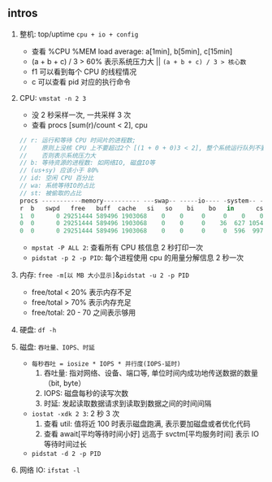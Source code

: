 ## intros

1. 整机: top/uptime `cpu + io + config`

   - 查看 %CPU %MEM load average: a[1min], b[5min], c[15min]
   - (a + b + c) / 3 > 60% 表示系统压力大 || `(a + b + c) / 3 > 核心数`
   - f1 可以看到每个 CPU 的线程情况
   - c 可以查看 pid 对应的执行命令

2. CPU: `vmstat -n 2 3`

   - 没 2 秒采样一次, 一共采样 3 次
   - 查看 procs [sum(r)/count < 2], cpu

   ```js
   // r: 运行和等待 CPU 时间片的进程数;
   //    原则上没核 CPU 上不要超过2个 [(1 + 0 + 0)3 < 2], 整个系统运行队列不要超过总核心数的 2 倍
   //    否则表示系统压力大
   // b: 等待资源的进程数: 如网络IO, 磁盘IO等
   // (us+sy) 应该小于 80%
   // id: 空闲 CPU 百分比
   // wa: 系统等待IO的占比
   // st: 被偷取的占比
   procs -----------memory---------- ---swap-- -----io---- -system-- ------cpu-----
   r  b   swpd   free   buff  cache   si   so    bi    bo   in      cs  us sy id wa st
   1  0      0 29251444 589496 1903068    0    0     0     0    0    0  0  0 100  0  0
   0  0      0 29251444 589496 1903068    0    0     0    36  627 1054  0  0 100  0  0
   0  0      0 29251444 589496 1903068    0    0     0     0  596  997  0  0 100  0  0
   ```

   - `mpstat -P ALL 2`: 查看所有 CPU 核信息 2 秒打印一次
   - `pidstat -p 2 -p PID`: 每个进程使用 cpu 的用量分解信息 2 秒一次

3. 内存: `free -m[以 MB 大小显示]`&`pidstat -u 2 -p PID`

   - free/total < 20% 表示内存不足
   - free/total > 70% 表示内存充足
   - free/total: 20 - 70 之间表示够用

4. 硬盘: `df -h`
5. 磁盘: `吞吐量、IOPS、时延`

   - `每秒吞吐 = iosize * IOPS * 并行度(IOPS-延时)`
     1. 吞吐量: 指对网络、设备、端口等, 单位时间内成功地传送数据的数量（bit, byte）
     2. IOPS: 磁盘每秒的读写次数
     3. 时延: 发起读取数据请求到读取到数据之间的时间间隔
   - `iostat -xdk 2 3`: 2 秒 3 次
     1. 查看 util: 值将近 100 时表示磁盘跑满, 表示要加磁盘或者优化代码
     2. 查看 await[平均等待时间小好] 远高于 svctm[平均服务时间] 表示 IO 等待时间过长
   - `pidstat -d 2 -p PID`

6. 网络 IO: `ifstat -l`
